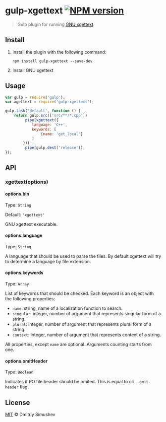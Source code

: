 # gulp-xgettext [![NPM version](https://badge.fury.io/js/gulp-xgettext.png)](https://www.npmjs.org/package/gulp-xgettext)

> Gulp plugin for running [GNU xgettext](http://www.gnu.org/software/gettext/manual/gettext.html#xgettext-Invocation).


## Install

1. Install the plugin with the following command:

	```shell
	npm install gulp-xgettext --save-dev
	```

2. Install GNU xgettext


## Usage

```js
var gulp = require('gulp');
var xgettext = require('gulp-xgettext');

gulp.task('default', function () {
    return gulp.src(['src/**/*.cpp'])
        .pipe(xgettext({
            language: 'C++',
            keywords: [
                {name: 'get_local'}
            ]
        }))
        .pipe(gulp.dest('release'));
});
```


## API

### xgettext(options)

#### options.bin

Type: `String`

Default: `'xgettext'`

GNU xgettext executable.

#### options.language

Type: `String`

A language that should be used to parse the files. By default xgettext will try to determine a language by file extension.

#### options.keywords

Type: `Array`

List of keywords that should be checked. Each keyword is an object with the following properties:

- `name`: string, name of a localization function to search.
- `singular`: integer, number of argument that represents singular form of a string.
- `plural`: integer, number of argument that represents plural form of a string.
- `context`: integer, number of argument that represents context of a string.

All properties, except `name` are optional. Arguments counting starts from one.

#### options.omitHeader

Type: `Boolean`

Indicates if PO file header should be omited. This is equal to cli `--omit-header` flag.


## License

[MIT](http://opensource.org/licenses/MIT) © Dmitriy Simushev
